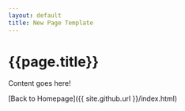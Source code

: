 ```yaml
---
layout: default
title: New Page Template
---
```

# {{page.title}}

Content goes here!

[Back to Homepage]({{ site.github.url }}/index.html)